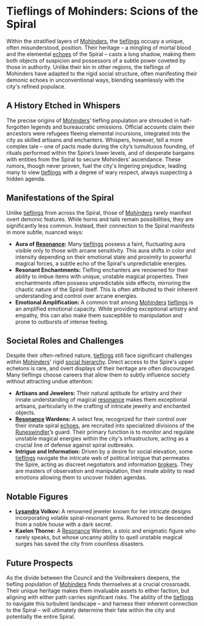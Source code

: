 # Tieflings of Mohinders: Scions of the Spiral

Within the stratified layers of [Mohinders](/geography/settlement/city/mohinders.md), the [tieflings](/raw/20250501/tiefling/tieflings.md) occupy a unique, often misunderstood, position. Their heritage – a mingling of mortal blood and the elemental [echoes](/raw/20250501/soul/echoes.md) of the Spiral – casts a long shadow, making them both objects of suspicion and possessors of a subtle power coveted by those in authority. Unlike their kin in other regions, the tieflings of Mohinders have adapted to the rigid social structure, often manifesting their demonic echoes in unconventional ways, blending seamlessly with the city's refined populace.

## A History Etched in Whispers

The precise origins of [Mohinders](/geography/settlement/city/mohinders.md)’ tiefling population are shrouded in half-forgotten legends and bureaucratic omissions. Official accounts claim their ancestors were refugees fleeing elemental incursions, integrated into the city as skilled artisans and enchanters. Whispers, however, tell a more complex tale – one of pacts made during the city’s tumultuous founding, of rituals performed within the Spire’s lower levels, and of desperate bargains with entities from the Spiral to secure Mohinders’ ascendance. These rumors, though never proven, fuel the city's lingering prejudice, leading many to view [tieflings](/raw/20250501/tiefling/tieflings.md) with a degree of wary respect, always suspecting a hidden agenda.

## Manifestations of the Spiral

Unlike [tieflings](/raw/20250501/tiefling/tieflings.md) from across the Spiral, those of [Mohinders](/geography/settlement/city/mohinders.md) rarely manifest overt demonic features. While horns and tails remain possibilities, they are significantly less common. Instead, their connection to the Spiral manifests in more subtle, nuanced ways:

*   **Aura of [Resonance](/raw/20250501/resonance/resonance.md):** Many [tieflings](/raw/20250501/tiefling/tieflings.md) possess a faint, fluctuating aura visible only to those with arcane sensitivity. This aura shifts in color and intensity depending on their emotional state and proximity to powerful magical forces, a subtle echo of the Spiral's unpredictable energies.
*   **Resonant Enchantments:** Tiefling enchanters are renowned for their ability to imbue items with unique, unstable magical properties. Their enchantments often possess unpredictable side effects, mirroring the chaotic nature of the Spiral itself. This is often attributed to their inherent understanding and control over arcane energies.
*   **Emotional Amplification:**  A common trait among [Mohinders](/geography/settlement/city/mohinders.md) [tieflings](/raw/20250501/tiefling/tieflings.md) is an amplified emotional capacity. While providing exceptional artistry and empathy, this can also make them susceptible to manipulation and prone to outbursts of intense feeling.

## Societal Roles and Challenges

Despite their often-refined nature, [tieflings](/raw/20250501/tiefling/tieflings.md) still face significant challenges within [Mohinders](/geography/settlement/city/mohinders.md)' rigid [social hierarchy](/raw/20250501/hierarchy/social-hierarchy.md). Direct access to the Spire's upper echelons is rare, and overt displays of their heritage are often discouraged. Many tieflings choose careers that allow them to subtly influence society without attracting undue attention:

*   **Artisans and Jewelers:** Their natural aptitude for artistry and their innate understanding of magical [resonance](/raw/20250501/resonance/resonance.md) makes them exceptional artisans, particularly in the crafting of intricate jewelry and enchanted objects.
*   **[Resonance](/raw/20250501/resonance/resonance.md) Wardens:** A select few, recognized for their control over their innate spiral [echoes](/raw/20250501/soul/echoes.md), are recruited into specialized divisions of the [Runeswindler](/geography/settlement/city/mohinders/runeswindler.md)’s guard. Their primary function is to monitor and regulate unstable magical energies within the city's infrastructure, acting as a crucial line of defense against spiral outbreaks.
*   **Intrigue and Information:** Driven by a desire for social elevation, some [tieflings](/raw/20250501/tiefling/tieflings.md) navigate the intricate web of political intrigue that permeates the Spire, acting as discreet negotiators and information [brokers](/raw/20250501/broker/broker.md). They are masters of observation and manipulation, their innate ability to read emotions allowing them to uncover hidden agendas.

## Notable Figures

*   **[Lysandra](/raw/20250501/character/lysandra.md) Volkov:** A renowned jeweler known for her intricate designs incorporating volatile spiral-resonant gems. Rumored to be descended from a noble house with a dark secret.
*   **Kaelen Thorne:** A [Resonance](/raw/20250501/resonance/resonance.md) Warden, a stoic and enigmatic figure who rarely speaks, but whose uncanny ability to quell unstable magical surges has saved the city from countless disasters.

## Future Prospects

As the divide between the Council and the Veilbreakers deepens, the tiefling population of [Mohinders](/geography/settlement/city/mohinders.md) finds themselves at a crucial crossroads. Their unique heritage makes them invaluable assets to either faction, but aligning with either path carries significant risks. The ability of the [tieflings](/raw/20250501/tiefling/tieflings.md) to navigate this turbulent landscape – and harness their inherent connection to the Spiral – will ultimately determine their fate within the city and potentially the entire Spiral.
